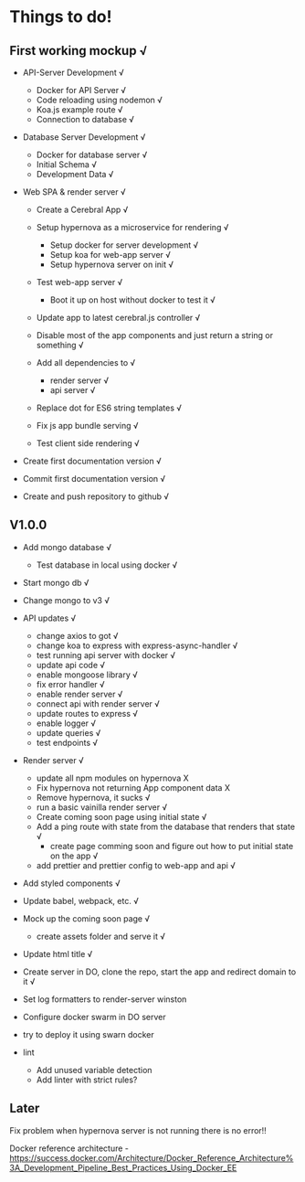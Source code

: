 # Things to do!

## First working mockup √

- API-Server Development √
  - Docker for API Server √
  - Code reloading using nodemon √
  - Koa.js example route √
  - Connection to database √

- Database Server Development √
  - Docker for database server √
  - Initial Schema √
  - Development Data √

- Web SPA & render server √
  - Create a Cerebral App √
  - Setup hypernova as a microservice for rendering √
    - Setup docker for server development √
    - Setup koa for web-app server √
    - Setup hypernova server on init √

  - Test web-app server √
    - Boot it up on host without docker to test it √
  - Update app to latest cerebral.js controller √
  - Disable most of the app components and just return a string or something √
  - Add all dependencies to √
    - render server √
    - api server √

  - Replace dot for ES6 string templates √
  - Fix js app bundle serving √
  - Test client side rendering √

- Create first documentation version √
- Commit first documentation version √
- Create and push repository to github √

## V1.0.0

- Add mongo database √
  - Test database in local using docker √
- Start mongo db √
- Change mongo to v3 √

- API updates √
  - change axios to got √
  - change koa to express with express-async-handler √
  - test running api server with docker √
  - update api code √
  - enable mongoose library √
  - fix error handler √
  - enable render server √
  - connect api with render server √
  - update routes to express √
  - enable logger √
  - update queries √
  - test endpoints √

- Render server √
  - update all npm modules on hypernova X
  - Fix hypernova not returning App component data X
  - Remove hypernova, it sucks √
  - run a basic vainilla render server √
  - Create coming soon page using initial state √
  - Add a ping route with state from the database that renders that state √
    - create page comming soon and figure out how to put initial state on the app √
  - add prettier and prettier config to web-app and api √

- Add styled components √
- Update babel, webpack, etc. √

- Mock up the coming soon page √
  - create assets folder and serve it √

- Update html title √

- Create server in DO, clone the repo, start the app and redirect domain to it √

- Set log formatters to render-server winston



- Configure docker swarm in DO server
- try to deploy it using swarn docker

- lint
  - Add unused variable detection
  - Add linter with strict rules?

## Later

Fix problem when hypernova server is not running there is no error!!

Docker reference architecture - https://success.docker.com/Architecture/Docker_Reference_Architecture%3A_Development_Pipeline_Best_Practices_Using_Docker_EE
